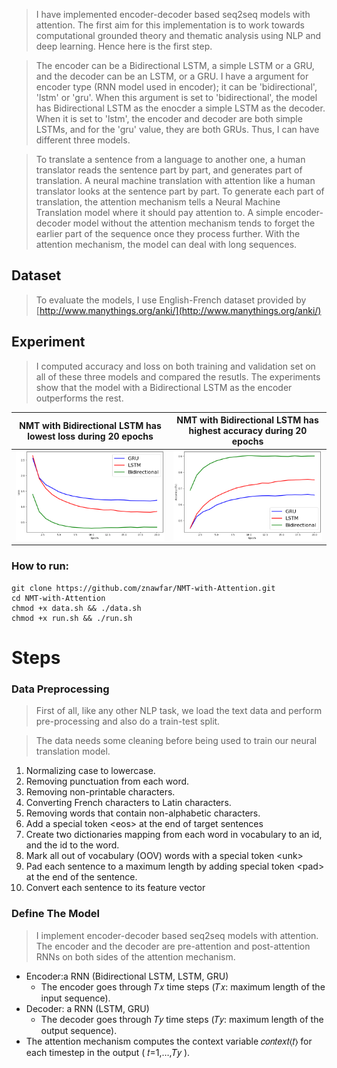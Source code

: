 > I have implemented encoder-decoder based seq2seq models with attention. The first aim for this implementation is to work towards computational grounded theory and thematic analysis using NLP and deep learning. Hence here is the first step.

>The encoder can be a Bidirectional LSTM, a simple LSTM or a GRU, and the decoder can be an LSTM, or a GRU. I have a argument for encoder type (RNN model used in encoder); it can be 'bidirectional', 'lstm' or 'gru'. When this argument is set to 'bidirectional', the model has Bidirectional LSTM as the enocder a simple LSTM as the decoder. When it is set to 'lstm', the encoder and decoder are both simple LSTMs, and for the 'gru' value, they are both GRUs. Thus, I can have different three models. 

>To translate a sentence from a language to another one, a human translator reads the sentence part by part, and generates part of translation. A neural machine translation with attention like a human translator looks at the sentence part by part. To generate each part of translation, the attention mechanism tells a Neural Machine Translation model where it should pay attention to. A simple encoder-decoder model without the attention mechanism tends to forget the earlier part of the sequence once they process further. With the attention mechanism, the model can deal with long sequences. 


## Dataset
>To evaluate the models, I use English-French dataset provided by [http://www.manythings.org/anki/](http://www.manythings.org/anki/)
## Experiment
>I computed accuracy and loss on both training and validation set on all of these three models and compared the resutls. The experiments show that the model with a Bidirectional LSTM as the encoder outperforms the rest.

NMT with Bidirectional LSTM has lowest loss during 20 epochs          |  NMT with Bidirectional LSTM has highest accuracy during 20 epochs 
:-------------------------:|:-------------------------:
![](/images/loss.png)  |  ![](/images/accuracy.png)


 ### How to run:
```
git clone https://github.com/znawfar/NMT-with-Attention.git
cd NMT-with-Attention
chmod +x data.sh && ./data.sh
chmod +x run.sh && ./run.sh
```
# Steps
### Data Preprocessing
>First of all, like any other NLP task, we load the text data and perform pre-processing and also do a train-test split.


>The data needs some cleaning before being used to train our neural translation model.
1. Normalizing case to lowercase.
2. Removing punctuation from each word.
3. Removing non-printable characters.
4. Converting French characters to Latin characters.
5. Removing words that contain non-alphabetic characters. 
6. Add a special token \<eos\> at the end of target sentences
7.  Create two dictionaries mapping from each word in vocabulary to an id, and the id to the word. 
8.  Mark all out of vocabulary (OOV) words with a special token \<unk\>
9. Pad each sentence to a maximum length by adding special token \<pad\> at the end of the sentence.
10. Convert each sentence to its feature vector

### Define The Model
>I implement encoder-decoder based seq2seq models with attention. The encoder and the decoder are pre-attention and post-attention RNNs on both sides of the attention mechanism.
* Encoder:a RNN (Bidirectional LSTM, LSTM, GRU)
  * The encoder goes through 𝑇𝑥 time steps (𝑇𝑥: maximum length of the input sequence). 
* Decoder: a RNN (LSTM, GRU)
   * The decoder goes through 𝑇𝑦 time steps (𝑇𝑦: maximum length of the output sequence). 
* The attention mechanism computes the context variable  𝑐𝑜𝑛𝑡𝑒𝑥𝑡⟨𝑡⟩  for each timestep in the output ( 𝑡=1,…,𝑇𝑦 ).

